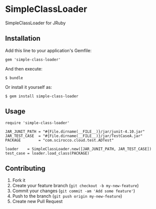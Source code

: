 # SimpleClassLoader

SimpleClassLoader for JRuby

## Installation

Add this line to your application's Gemfile:

```
gem 'simple-class-loader'
```

And then execute:

```
$ bundle
```

Or install it yourself as:

```
$ gem install simple-class-loader
```

## Usage

```
require 'simple-class-loader'

JAR_JUNIT_PATH = "#{File.dirname(__FILE__)}/jar/junit-4.10.jar"
JAR_TEST_CASE  = "#{File.dirname(__FILE__)}/jar/TestCaseA.jar"
PACKAGE        = "com.scirocco.cloud.test.ADTest"

loader    = SimpleClassLoader.new([JAR_JUNIT_PATH, JAR_TEST_CASE])
test_case = loader.load_class(PACKAGE)
```

## Contributing

1. Fork it
2. Create your feature branch (`git checkout -b my-new-feature`)
3. Commit your changes (`git commit -am 'Add some feature'`)
4. Push to the branch (`git push origin my-new-feature`)
5. Create new Pull Request

